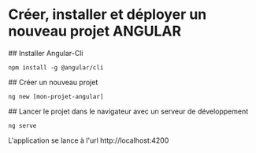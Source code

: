# Créer, installer et déployer un nouveau projet ANGULAR
## Installer Angular-Cli
```
npm install -g @angular/cli
```
## Créer un nouveau projet
```
ng new [mon-projet-angular]
```
## Lancer le projet dans le navigateur avec un serveur de développement

```
ng serve
```
L'application se lance à l'url http://localhost:4200